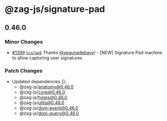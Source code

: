 # @zag-js/signature-pad

## 0.46.0

### Minor Changes

- [#1399](https://github.com/chakra-ui/zag/pull/1399) [`5ca7ae6`](https://github.com/chakra-ui/zag/commit/5ca7ae67a1c28e8eb6876086b2944a9463092ee4) Thanks [@segunadebayo](https://github.com/segunadebayo)! - [NEW] Signature Pad machine to allow capturing user signatures

### Patch Changes

- Updated dependencies []:
  - @zag-js/anatomy@0.46.0
  - @zag-js/core@0.46.0
  - @zag-js/types@0.46.0
  - @zag-js/utils@0.46.0
  - @zag-js/dom-event@0.46.0
  - @zag-js/dom-query@0.46.0
